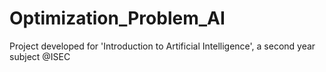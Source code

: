 # Optimization_Problem_AI

Project developed for 'Introduction to Artificial Intelligence', a second year subject @ISEC
